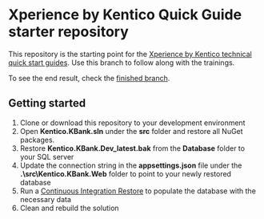 # Xperience by Kentico Quick Guide starter repository
This repository is the starting point for the [Xperience by Kentico technical quick start guides](https://docs.xperience.io/tutorial/quickstart-guides). Use this branch to follow along with the trainings.

To see the end result, check the [finished branch](https://github.com/Kentico/xperience-by-kentico-quickguides/tree/finished).

## Getting started
1. Clone or download this repository to your development environment
1. Open **Kentico.KBank.sln** under the **src** folder and restore all NuGet packages.
1. Restore **Kentico.KBank.Dev_latest.bak** from the **Database** folder to your SQL server
1. Update the connection string in the **appsettings.json** file under the **.\src\Kentico.KBank.Web** folder to point to your newly restored database
1. Run a [Continuous Integration Restore](https://docs.xperience.io/xp/developers-and-admins/ci-cd/continuous-integration#ContinuousIntegration-Restorerepositoryfilestothedatabase) to populate the database with the necessary data
1. Clean and rebuild the solution